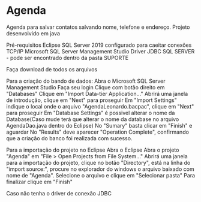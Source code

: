# Agenda
Agenda para salvar contatos salvando nome, telefone e endereço. Projeto desenvolvido em java

Pré-requisitos
Eclipse
SQL Server 2019 configurado para caeitar conexões TCP/IP
Microsoft SQL Server Management Studio
Driver JDBC SQL SERVER - pode ser encontrado dentro da pasta SUPORTE

Faça download de todos os arquivos

Para a criação do bando de dados:
  Abra o Microsoft SQL Server Management Studio
  Faça seu login
  Clique com botão direito em "Databases"
  Clique em "Import Data-tier Application..."
  Abrirá uma janela de introdução, clique em "Next" para proseguir
  Em "Import Settings" indique o local onde o arquivo "AgendaLeonardo.bacpac", clique em "Next" para proseguir
  Em "Database Settings" é possivel alterar o nome da Database(Caso mude terá que alterar o nome da database no arquivo AgendaDao.java dentro do Eclipse)
  No "Sumary" basta clicar em "Finish" e aguardar
  No "Results" deve aparecer "Operation Complete", confirmando que a criação do banco foi realizada com sucesso.
  
Para a importação do projeto no Eclipse
  Abra o Eclipse
  Abra o projeto "Agenda" em "File > Open Projects from File System..."
  Abrirá uma janela para a importação do projeto, clique no botão "Directory", está na linha do "import source:", procure no explorador do windows o arquivo baixado com nome de "Agenda". Selecione o arquivo e clique em "Selecionar pasta"
  Para finalizar clique em "Finish"
  
Caso não tenha o driver de conexão JDBC
